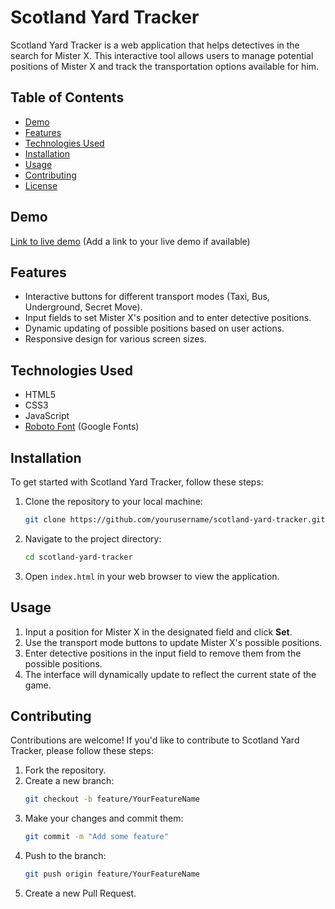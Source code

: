 # Scotland Yard Tracker

Scotland Yard Tracker is a web application that helps detectives in the search for Mister X. This interactive tool allows users to manage potential positions of Mister X and track the transportation options available for him.

## Table of Contents

- [Demo](#demo)
- [Features](#features)
- [Technologies Used](#technologies-used)
- [Installation](#installation)
- [Usage](#usage)
- [Contributing](#contributing)
- [License](#license)

## Demo

[Link to live demo](#) (Add a link to your live demo if available)

## Features

- Interactive buttons for different transport modes (Taxi, Bus, Underground, Secret Move).
- Input fields to set Mister X's position and to enter detective positions.
- Dynamic updating of possible positions based on user actions.
- Responsive design for various screen sizes.

## Technologies Used

- HTML5
- CSS3
- JavaScript
- [Roboto Font](https://fonts.google.com/specimen/Roboto) (Google Fonts)

## Installation

To get started with Scotland Yard Tracker, follow these steps:

1. Clone the repository to your local machine:

   ```bash
   git clone https://github.com/yourusername/scotland-yard-tracker.git
   ```
2. Navigate to the project directory:

   ```bash
   cd scotland-yard-tracker
   ```
3. Open `index.html` in your web browser to view the application.

## Usage

1. Input a position for Mister X in the designated field and click **Set**.
2. Use the transport mode buttons to update Mister X's possible positions.
3. Enter detective positions in the input field to remove them from the possible positions.
4. The interface will dynamically update to reflect the current state of the game.

## Contributing

Contributions are welcome! If you'd like to contribute to Scotland Yard Tracker, please follow these steps:

1. Fork the repository.
2. Create a new branch:
   ```bash
   git checkout -b feature/YourFeatureName
   ```
3. Make your changes and commit them:
   ```bash
   git commit -m "Add some feature"
   ```
4. Push to the branch:
   ```bash
   git push origin feature/YourFeatureName
   ```
5. Create a new Pull Request.
